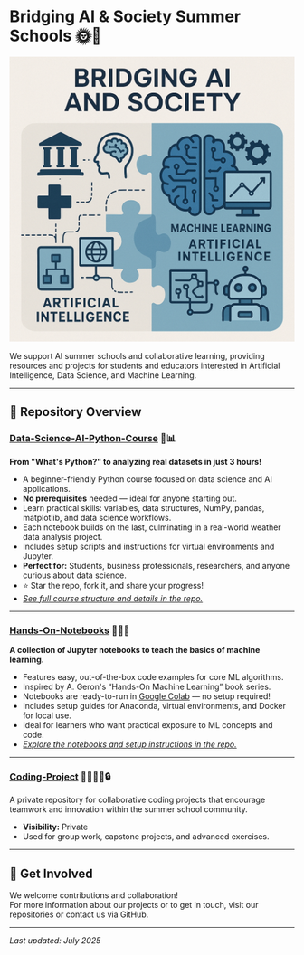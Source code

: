 # Bridging AI & Society Summer Schools 🌞🤖

![Bridging AI & Society Banner](../logo.jpg)

We support AI summer schools and collaborative learning, providing resources and projects for students and educators interested in Artificial Intelligence, Data Science, and Machine Learning.

---

## 🚀 Repository Overview

### [Data-Science-AI-Python-Course](https://github.com/StudienstiftungAISummerSchools/Data-Science-AI-Python-Course) 🐍📊
**From "What's Python?" to analyzing real datasets in just 3 hours!**
- A beginner-friendly Python course focused on data science and AI applications.
- **No prerequisites** needed — ideal for anyone starting out.
- Learn practical skills: variables, data structures, NumPy, pandas, matplotlib, and data science workflows.
- Each notebook builds on the last, culminating in a real-world weather data analysis project.
- Includes setup scripts and instructions for virtual environments and Jupyter.
- **Perfect for:** Students, business professionals, researchers, and anyone curious about data science.
- ⭐️ Star the repo, fork it, and share your progress!
- _[See full course structure and details in the repo.](https://github.com/StudienstiftungAISummerSchools/Data-Science-AI-Python-Course)_

---

### [Hands-On-Notebooks](https://github.com/StudienstiftungAISummerSchools/Hands-On-Notebooks) 📓🧑‍💻
**A collection of Jupyter notebooks to teach the basics of machine learning.**
- Features easy, out-of-the-box code examples for core ML algorithms.
- Inspired by A. Geron's “Hands-On Machine Learning” book series.
- Notebooks are ready-to-run in [Google Colab](https://colab.research.google.com/github/knutzk/ml-workshop/) — no setup required!
- Includes setup guides for Anaconda, virtual environments, and Docker for local use.
- Ideal for learners who want practical exposure to ML concepts and code.
- _[Explore the notebooks and setup instructions in the repo.](https://github.com/StudienstiftungAISummerSchools/Hands-On-Notebooks)_

---

### [Coding-Project](https://github.com/StudienstiftungAISummerSchools/Coding-Project) 👩‍💻👨‍💻🔒
A private repository for collaborative coding projects that encourage teamwork and innovation within the summer school community.
- **Visibility:** Private
- Used for group work, capstone projects, and advanced exercises.

---

## 🤝 Get Involved

We welcome contributions and collaboration!  
For more information about our projects or to get in touch, visit our repositories or contact us via GitHub.

---

_Last updated: July 2025_

